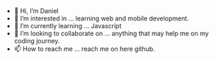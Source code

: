 - 👋 Hi, I’m Daniel
- 👀 I’m interested in ... learning web and mobile development.
- 🌱 I’m currently learning ... Javascript
- 💞️ I’m looking to collaborate on ... anything that may help me on my coding journey. 
- 📫 How to reach me ... reach me on here github.

<!---
coderboi559/coderboi559 is a ✨ special ✨ repository because its `README.md` (this file) appears on your GitHub profile.
You can click the Preview link to take a look at your changes.
--->

